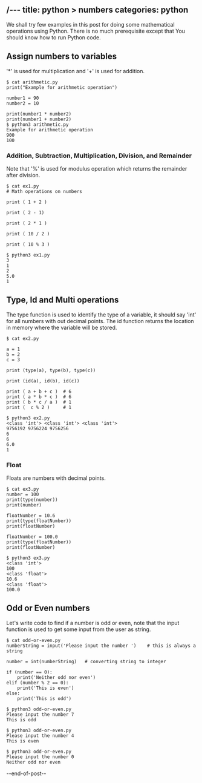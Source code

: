 /---
title: python > numbers
categories: python
---

We shall try few examples in this post for doing some mathematical operations 
using Python. There is no much prerequisite except that You should know 
how to run Python code.

## Assign numbers to variables
'*' is used for multiplication and '+' is used for addition.
```
$ cat arithmetic.py
print("Example for arithmetic operation")

number1 = 90
number2 = 10

print(number1 * number2)
print(number1 + number2)
$ python3 arithmetic.py
Example for arithmetic operation
900
100
```

### Addition, Subtraction, Multiplication, Division, and Remainder
Note that '%' is used for modulus operation which returns the remainder 
after division. 
```
$ cat ex1.py
# Math operations on numbers

print ( 1 + 2 )

print ( 2 - 1)

print ( 2 * 1 )

print ( 10 / 2 )

print ( 10 % 3 )

$ python3 ex1.py
3
1
2
5.0
1
```

## Type, Id and Multi operations
The type function is used to identify the type of a variable, it should 
say 'int' for all numbers with out decimal points. The id function returns 
the location in memory where the variable will be stored.
```
$ cat ex2.py

a = 1
b = 2
c = 3

print (type(a), type(b), type(c))

print (id(a), id(b), id(c))

print ( a + b + c )  # 6
print ( a * b * c )  # 6
print ( b * c / a )  # 1
print (  c % 2 )     # 1

$ python3 ex2.py
<class 'int'> <class 'int'> <class 'int'>
9756192 9756224 9756256
6
6
6.0
1
```

### Float
Floats are numbers with decimal points.
```
$ cat ex3.py
number = 100
print(type(number))
print(number)

floatNumber = 10.6
print(type(floatNumber))
print(floatNumber)

floatNumber = 100.0
print(type(floatNumber))
print(floatNumber)

$ python3 ex3.py
<class 'int'>
100
<class 'float'>
10.6
<class 'float'>
100.0
```

## Odd or Even numbers
Let's write code to find if a number is odd or even, note that the input function is used to get some input from the user as string.
```
$ cat odd-or-even.py
numberString = input('Please input the number ')    # this is always a string

number = int(numberString)   # converting string to integer

if (number == 0):
    print('Neither odd nor even')
elif (number % 2 == 0):
    print('This is even')
else:
    print('This is odd')
```

```
$ python3 odd-or-even.py
Please input the number 7
This is odd

$ python3 odd-or-even.py
Please input the number 4
This is even
```

```
$ python3 odd-or-even.py
Please input the number 0
Neither odd nor even
```
--end-of-post--

